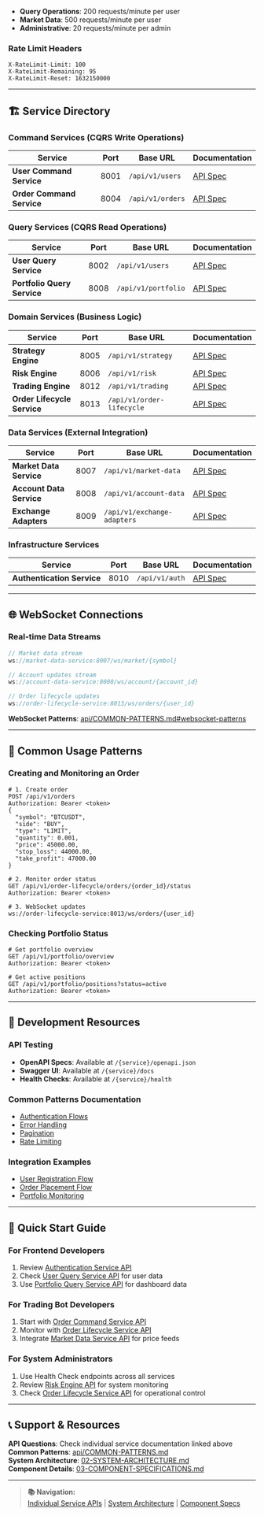- **Query Operations**: 200 requests/minute per user
- **Market Data**: 500 requests/minute per user
- **Administrative**: 20 requests/minute per admin

### Rate Limit Headers
```http
X-RateLimit-Limit: 100
X-RateLimit-Remaining: 95
X-RateLimit-Reset: 1632150000
```

---

## 🏗️ Service Directory

### Command Services (CQRS Write Operations)

| Service | Port | Base URL | Documentation |
|---------|------|----------|---------------|
| **User Command Service** | 8001 | `/api/v1/users` | [API Spec](api/USER-COMMAND-SERVICE-API.md) |
| **Order Command Service** | 8004 | `/api/v1/orders` | [API Spec](api/ORDER-COMMAND-SERVICE-API.md) |

### Query Services (CQRS Read Operations)

| Service | Port | Base URL | Documentation |
|---------|------|----------|---------------|
| **User Query Service** | 8002 | `/api/v1/users` | [API Spec](api/USER-QUERY-SERVICE-API.md) |
| **Portfolio Query Service** | 8008 | `/api/v1/portfolio` | [API Spec](api/PORTFOLIO-QUERY-SERVICE-API.md) |

### Domain Services (Business Logic)

| Service | Port | Base URL | Documentation |
|---------|------|----------|---------------|
| **Strategy Engine** | 8005 | `/api/v1/strategy` | [API Spec](api/STRATEGY-ENGINE-API.md) |
| **Risk Engine** | 8006 | `/api/v1/risk` | [API Spec](api/RISK-ENGINE-API.md) |
| **Trading Engine** | 8012 | `/api/v1/trading` | [API Spec](api/TRADING-ENGINE-API.md) |
| **Order Lifecycle Service** | 8013 | `/api/v1/order-lifecycle` | [API Spec](api/ORDER-LIFECYCLE-SERVICE-API.md) |

### Data Services (External Integration)

| Service | Port | Base URL | Documentation |
|---------|------|----------|---------------|
| **Market Data Service** | 8007 | `/api/v1/market-data` | [API Spec](api/MARKET-DATA-SERVICE-API.md) |
| **Account Data Service** | 8008 | `/api/v1/account-data` | [API Spec](api/ACCOUNT-DATA-SERVICE-API.md) |
| **Exchange Adapters** | 8009 | `/api/v1/exchange-adapters` | [API Spec](api/EXCHANGE-ADAPTERS-API.md) |

### Infrastructure Services

| Service | Port | Base URL | Documentation |
|---------|------|----------|---------------|
| **Authentication Service** | 8010 | `/api/v1/auth` | [API Spec](api/AUTHENTICATION-SERVICE-API.md) |

---

## 🌐 WebSocket Connections

### Real-time Data Streams
```javascript
// Market data stream
ws://market-data-service:8007/ws/market/{symbol}

// Account updates stream  
ws://account-data-service:8008/ws/account/{account_id}

// Order lifecycle updates
ws://order-lifecycle-service:8013/ws/orders/{user_id}
```

**WebSocket Patterns**: [api/COMMON-PATTERNS.md#websocket-patterns](api/COMMON-PATTERNS.md#websocket-patterns)

---

## 📖 Common Usage Patterns

### Creating and Monitoring an Order
```http
# 1. Create order
POST /api/v1/orders
Authorization: Bearer <token>
{
  "symbol": "BTCUSDT",
  "side": "BUY",
  "type": "LIMIT",
  "quantity": 0.001,
  "price": 45000.00,
  "stop_loss": 44000.00,
  "take_profit": 47000.00
}

# 2. Monitor order status
GET /api/v1/order-lifecycle/orders/{order_id}/status
Authorization: Bearer <token>

# 3. WebSocket updates
ws://order-lifecycle-service:8013/ws/orders/{user_id}
```

### Checking Portfolio Status
```http
# Get portfolio overview
GET /api/v1/portfolio/overview
Authorization: Bearer <token>

# Get active positions
GET /api/v1/portfolio/positions?status=active
Authorization: Bearer <token>
```

---

## 🔧 Development Resources

### API Testing
- **OpenAPI Specs**: Available at `/{service}/openapi.json`
- **Swagger UI**: Available at `/{service}/docs`
- **Health Checks**: Available at `/{service}/health`

### Common Patterns Documentation
- [Authentication Flows](api/COMMON-PATTERNS.md#authentication-patterns)
- [Error Handling](api/COMMON-PATTERNS.md#error-handling)
- [Pagination](api/COMMON-PATTERNS.md#pagination)
- [Rate Limiting](api/COMMON-PATTERNS.md#rate-limiting)

### Integration Examples
- [User Registration Flow](api/USER-COMMAND-SERVICE-API.md#examples)
- [Order Placement Flow](api/ORDER-COMMAND-SERVICE-API.md#examples)
- [Portfolio Monitoring](api/PORTFOLIO-QUERY-SERVICE-API.md#examples)

---

## 🚀 Quick Start Guide

### For Frontend Developers
1. Review [Authentication Service API](api/AUTHENTICATION-SERVICE-API.md)
2. Check [User Query Service API](api/USER-QUERY-SERVICE-API.md) for user data
3. Use [Portfolio Query Service API](api/PORTFOLIO-QUERY-SERVICE-API.md) for dashboard data

### For Trading Bot Developers  
1. Start with [Order Command Service API](api/ORDER-COMMAND-SERVICE-API.md)
2. Monitor with [Order Lifecycle Service API](api/ORDER-LIFECYCLE-SERVICE-API.md)
3. Integrate [Market Data Service API](api/MARKET-DATA-SERVICE-API.md) for price feeds

### For System Administrators
1. Use Health Check endpoints across all services
2. Review [Risk Engine API](api/RISK-ENGINE-API.md) for system monitoring
3. Check [Order Lifecycle Service API](api/ORDER-LIFECYCLE-SERVICE-API.md) for operational control

---

## 📞 Support & Resources

**API Questions**: Check individual service documentation linked above  
**Common Patterns**: [api/COMMON-PATTERNS.md](api/COMMON-PATTERNS.md)  
**System Architecture**: [02-SYSTEM-ARCHITECTURE.md](../02-SYSTEM-ARCHITECTURE.md)  
**Component Details**: [03-COMPONENT-SPECIFICATIONS.md](../03-COMPONENT-SPECIFICATIONS.md)

---

> **📚 Navigation:**  
> [Individual Service APIs](api/) | [System Architecture](../02-SYSTEM-ARCHITECTURE.md) | [Component Specs](../03-COMPONENT-SPECIFICATIONS.md)
